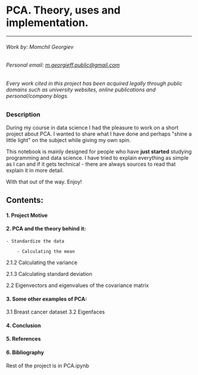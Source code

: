 # PCA. Theory, uses and implementation.

***

###### Work by: Momchil Georgiev

###### Personal email: m.georgieff.public@gmail.com

###### *Every work cited in this project has been acquired legally through public domains such as university websites, online publications and personal/company blogs.*

### Description
During my course in data science I had the pleasure to work on a short project about PCA. I wanted to share what I have done and perhaps "shine a little light" on the subject while giving my own spin. 

This notebook is mainly designed for people who have **just started** studying programming and data science. I have tried to explain everything as simple as I can and if it gets technical - there are always sources to read that explain it in more detail.

With that out of the way. Enjoy!


## Contents:

#### 1. Project Motive
#### 2. PCA and the theory behind it:

    - Standardize the data

        - Calculating the mean

2.1.2 Calculating the variance

2.1.3 Calculating standard deviation 

2.2 Eigenvectors and eigenvalues of the covariance matrix

    
#### 3. Some other examples of PCA:

3.1 Breast cancer dataset
3.2 Eigenfaces

#### 4. Conclusion
    
#### 5. References

#### 6. Bibliography

 
Rest of the project is in PCA.ipynb
